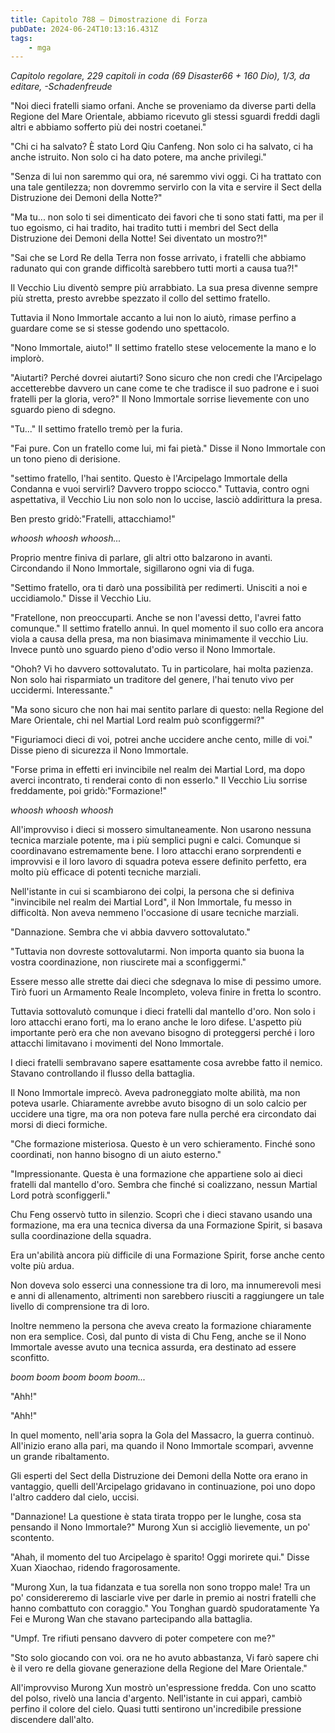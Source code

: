 ```yaml
---
title: Capitolo 788 – Dimostrazione di Forza
pubDate: 2024-06-24T10:13:16.431Z
tags:
    - mga
---
```



<em>Capitolo regolare,
229 capitoli in coda (69 Disaster66 + 160 Dio), 1/3,
da editare,
-Schadenfreude</em>


"Noi dieci fratelli siamo orfani. Anche se proveniamo da diverse parti della Regione del Mare Orientale, abbiamo ricevuto gli stessi sguardi freddi dagli altri e abbiamo sofferto più dei nostri coetanei."


"Chi ci ha salvato? È stato Lord Qiu Canfeng. Non solo ci ha salvato, ci ha anche istruito. Non solo ci ha dato potere, ma anche privilegi."


"Senza di lui non saremmo qui ora, né saremmo vivi oggi. Ci ha trattato con una tale gentilezza; non dovremmo servirlo con la vita e servire il Sect della Distruzione dei Demoni della Notte?"


"Ma tu... non solo ti sei dimenticato dei favori che ti sono stati fatti, ma per il tuo egoismo, ci hai tradito, hai tradito tutti i membri del Sect della Distruzione dei Demoni della Notte! Sei diventato un mostro?!"


"Sai che se Lord Re della Terra non fosse arrivato, i fratelli che abbiamo radunato qui con grande difficoltà sarebbero tutti morti a causa tua?!"


Il Vecchio Liu diventò sempre più arrabbiato. La sua presa divenne sempre più stretta, presto avrebbe spezzato il collo del settimo fratello.


Tuttavia il Nono Immortale accanto a lui non lo aiutò, rimase perfino a guardare come se si stesse godendo uno spettacolo.


"Nono Immortale, aiuto!" Il settimo fratello stese velocemente la mano e lo implorò.


"Aiutarti? Perché dovrei aiutarti? Sono sicuro che non credi che l'Arcipelago accetterebbe davvero un cane come te che tradisce il suo padrone e i suoi fratelli per la gloria, vero?" Il Nono Immortale sorrise lievemente con uno sguardo pieno di sdegno.


"Tu..." Il settimo fratello tremò per la furia.


"Fai pure. Con un fratello come lui, mi fai pietà." Disse il Nono Immortale con un tono pieno di derisione.


"settimo fratello, l'hai sentito. Questo è l'Arcipelago Immortale della Condanna e vuoi servirli? Davvero troppo sciocco." Tuttavia, contro ogni aspettativa, il Vecchio Liu non solo non lo uccise, lasciò addirittura la presa.


Ben presto gridò:"Fratelli, attacchiamo!"


*whoosh whoosh whoosh...*


Proprio mentre finiva di parlare, gli altri otto balzarono in avanti. Circondando il Nono Immortale, sigillarono ogni via di fuga.


"Settimo fratello, ora ti darò una possibilità per redimerti. Unisciti a noi e uccidiamolo." Disse il Vecchio Liu.


"Fratellone, non preoccuparti. Anche se non l'avessi detto, l'avrei fatto comunque." Il settimo fratello annuì. In quel momento il suo collo era ancora viola a causa della presa, ma non biasimava minimamente il vecchio Liu. Invece puntò uno sguardo pieno d'odio verso il Nono Immortale.


"Ohoh? Vi ho davvero sottovalutato. Tu in particolare, hai molta pazienza. Non solo hai risparmiato un traditore del genere, l'hai tenuto vivo per uccidermi. Interessante."


"Ma sono sicuro che non hai mai sentito parlare di questo: nella Regione del Mare Orientale, chi nel Martial Lord realm può sconfiggermi?"


"Figuriamoci dieci di voi, potrei anche uccidere anche cento, mille di voi." Disse pieno di sicurezza il Nono Immortale.


"Forse prima in effetti eri invincibile nel realm dei Martial Lord, ma dopo averci incontrato, ti renderai conto di non esserlo." Il Vecchio Liu sorrise freddamente, poi gridò:"Formazione!"


*whoosh whoosh whoosh*


All'improvviso i dieci si mossero simultaneamente. Non usarono nessuna tecnica marziale potente, ma i più semplici pugni e calci. Comunque si coordinavano estremamente bene. I loro attacchi erano sorprendenti e improvvisi e il loro lavoro di squadra poteva essere definito perfetto, era molto più efficace di potenti tecniche marziali.


Nell'istante in cui si scambiarono dei colpi, la persona che si definiva "invincibile nel realm dei Martial Lord", il Non Immortale, fu messo in difficoltà. Non aveva nemmeno l'occasione di usare tecniche marziali.


"Dannazione. Sembra che vi abbia davvero sottovalutato."


"Tuttavia non dovreste sottovalutarmi. Non importa quanto sia buona la vostra coordinazione, non riuscirete mai a sconfiggermi."


Essere messo alle strette dai dieci che sdegnava lo mise di pessimo umore. Tirò fuori un Armamento Reale Incompleto, voleva finire in fretta lo scontro.


Tuttavia sottovalutò comunque i dieci fratelli dal mantello d'oro. Non solo i loro attacchi erano forti, ma lo erano anche le loro difese. L'aspetto più importante però era che non avevano bisogno di proteggersi perché i loro attacchi limitavano i movimenti del Nono Immortale.


I dieci fratelli sembravano sapere esattamente cosa avrebbe fatto il nemico. Stavano controllando il flusso della battaglia.


Il Nono Immortale imprecò. Aveva padroneggiato molte abilità, ma non poteva usarle. Chiaramente avrebbe avuto bisogno di un solo calcio per uccidere una tigre, ma ora non poteva fare nulla perché era circondato dai morsi di dieci formiche.


"Che formazione misteriosa. Questo è un vero schieramento. Finché sono coordinati, non hanno bisogno di un aiuto esterno."


"Impressionante. Questa è una formazione che appartiene solo ai dieci fratelli dal mantello d'oro. Sembra che finché si coalizzano, nessun Martial Lord potrà sconfiggerli."


Chu Feng osservò tutto in silenzio. Scoprì che i dieci stavano usando una formazione, ma era una tecnica diversa da una Formazione Spirit, si basava sulla coordinazione della squadra.


Era un'abilità ancora più difficile di una Formazione Spirit, forse anche cento volte più ardua.


Non doveva solo esserci una connessione tra di loro, ma innumerevoli mesi e anni di allenamento, altrimenti non sarebbero riusciti a raggiungere un tale livello di comprensione tra di loro.


Inoltre nemmeno la persona che aveva creato la formazione chiaramente non era semplice. Così, dal punto di vista di Chu Feng, anche se il Nono Immortale avesse avuto una tecnica assurda, era destinato ad essere sconfitto.


*boom boom boom boom boom...*


"Ahh!"


"Ahh!"


In quel momento, nell'aria sopra la Gola del Massacro, la guerra continuò. All'inizio erano alla pari, ma quando il Nono Immortale scomparì, avvenne un grande ribaltamento.


Gli esperti del Sect della Distruzione dei Demoni della Notte ora erano in vantaggio, quelli dell'Arcipelago gridavano in continuazione, poi uno dopo l'altro caddero dal cielo, uccisi.


"Dannazione! La questione è stata tirata troppo per le lunghe, cosa sta pensando il Nono Immortale?" Murong Xun si accigliò lievemente, un po' scontento.


"Ahah, il momento del tuo Arcipelago è sparito! Oggi morirete qui." Disse Xuan Xiaochao, ridendo fragorosamente.


"Murong Xun, la tua fidanzata e tua sorella non sono troppo male! Tra un po' considereremo di lasciarle vive per darle in premio ai nostri fratelli che hanno combattuto con coraggio." You Tonghan guardò spudoratamente Ya Fei e Murong Wan che stavano partecipando alla battaglia.


"Umpf. Tre rifiuti pensano davvero di poter competere con me?"


"Sto solo giocando con voi. ora ne ho avuto abbastanza, Vi farò sapere chi è il vero re della giovane generazione della Regione del Mare Orientale."


All'improvviso Murong Xun mostrò un'espressione fredda. Con uno scatto del polso, rivelò una lancia d'argento. Nell'istante in cui apparì, cambiò perfino il colore del cielo. Quasi tutti sentirono un'incredibile pressione discendere dall'alto.
                                


                                



